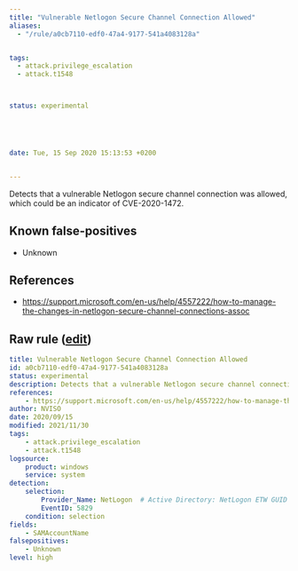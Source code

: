 ```yaml
---
title: "Vulnerable Netlogon Secure Channel Connection Allowed"
aliases:
  - "/rule/a0cb7110-edf0-47a4-9177-541a4083128a"


tags:
  - attack.privilege_escalation
  - attack.t1548



status: experimental





date: Tue, 15 Sep 2020 15:13:53 +0200


---
```


Detects that a vulnerable Netlogon secure channel connection was allowed, which could be an indicator of CVE-2020-1472.

<!--more-->


## Known false-positives

* Unknown



## References

* https://support.microsoft.com/en-us/help/4557222/how-to-manage-the-changes-in-netlogon-secure-channel-connections-assoc


## Raw rule ([edit](https://github.com/SigmaHQ/sigma/edit/master/rules/windows/builtin/system/win_vul_cve_2020_1472.yml))
```yaml
title: Vulnerable Netlogon Secure Channel Connection Allowed
id: a0cb7110-edf0-47a4-9177-541a4083128a
status: experimental
description: Detects that a vulnerable Netlogon secure channel connection was allowed, which could be an indicator of CVE-2020-1472.
references:
    - https://support.microsoft.com/en-us/help/4557222/how-to-manage-the-changes-in-netlogon-secure-channel-connections-assoc
author: NVISO
date: 2020/09/15
modified: 2021/11/30
tags:
    - attack.privilege_escalation
    - attack.t1548
logsource:
    product: windows
    service: system
detection:
    selection:
        Provider_Name: NetLogon  # Active Directory: NetLogon ETW GUID {F33959B4-DBEC-11D2-895B-00C04F79AB69}
        EventID: 5829
    condition: selection
fields:
    - SAMAccountName
falsepositives:
    - Unknown
level: high

```
